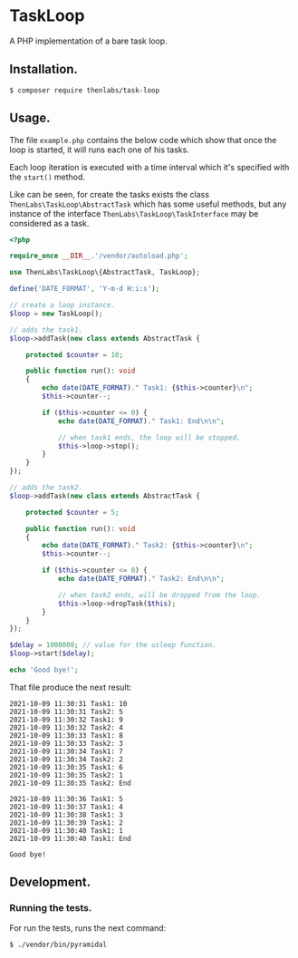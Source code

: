 
# TaskLoop

A PHP implementation of a bare task loop.

## Installation.

    $ composer require thenlabs/task-loop

## Usage.

The file `example.php` contains the below code which show that once the loop is started, it will runs each one of his tasks.

Each loop iteration is executed with a time interval which it's specified with the `start()` method.

Like can be seen, for create the tasks exists the class `ThenLabs\TaskLoop\AbstractTask` which has some useful methods, but any instance of the interface `ThenLabs\TaskLoop\TaskInterface` may be considered as a task.

```php
<?php

require_once __DIR__.'/vendor/autoload.php';

use ThenLabs\TaskLoop\{AbstractTask, TaskLoop};

define('DATE_FORMAT', 'Y-m-d H:i:s');

// create a loop instance.
$loop = new TaskLoop();

// adds the task1.
$loop->addTask(new class extends AbstractTask {

    protected $counter = 10;

    public function run(): void
    {
        echo date(DATE_FORMAT)." Task1: {$this->counter}\n";
        $this->counter--;

        if ($this->counter <= 0) {
            echo date(DATE_FORMAT)." Task1: End\n\n";

            // when task1 ends, the loop will be stopped.
            $this->loop->stop();
        }
    }
});

// adds the task2.
$loop->addTask(new class extends AbstractTask {

    protected $counter = 5;

    public function run(): void
    {
        echo date(DATE_FORMAT)." Task2: {$this->counter}\n";
        $this->counter--;

        if ($this->counter <= 0) {
            echo date(DATE_FORMAT)." Task2: End\n\n";

            // when task2 ends, will be dropped from the loop.
            $this->loop->dropTask($this);
        }
    }
});

$delay = 1000000; // value for the usleep function.
$loop->start($delay);

echo 'Good bye!';
```

That file produce the next result:

```
2021-10-09 11:30:31 Task1: 10
2021-10-09 11:30:31 Task2: 5
2021-10-09 11:30:32 Task1: 9
2021-10-09 11:30:32 Task2: 4
2021-10-09 11:30:33 Task1: 8
2021-10-09 11:30:33 Task2: 3
2021-10-09 11:30:34 Task1: 7
2021-10-09 11:30:34 Task2: 2
2021-10-09 11:30:35 Task1: 6
2021-10-09 11:30:35 Task2: 1
2021-10-09 11:30:35 Task2: End

2021-10-09 11:30:36 Task1: 5
2021-10-09 11:30:37 Task1: 4
2021-10-09 11:30:38 Task1: 3
2021-10-09 11:30:39 Task1: 2
2021-10-09 11:30:40 Task1: 1
2021-10-09 11:30:40 Task1: End

Good bye!
```

## Development.

### Running the tests.

For run the tests, runs the next command:

    $ ./vendor/bin/pyramidal
